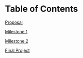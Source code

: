 # Table of Contents

[Proposal](https://github.ncsu.edu/engr-csc342/csc342-2023Fall-GroupW/tree/main/Proposal)

[Milestone 1](https://github.ncsu.edu/engr-csc342/csc342-2023Fall-GroupW/tree/main/Milestone1)

[Milestone 2](https://github.ncsu.edu/engr-csc342/csc342-2023Fall-GroupW/tree/main/Milestone2)

[Final Project](https://github.ncsu.edu/engr-csc342/csc342-2023Fall-GroupW/tree/main/FinalProject)
